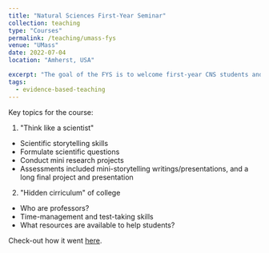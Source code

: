 ```yaml
---
title: "Natural Sciences First-Year Seminar"
collection: teaching
type: "Courses"
permalink: /teaching/umass-fys
venue: "UMass"
date: 2022-07-04
location: "Amherst, USA"

excerpt: "The goal of the FYS is to welcome first-year CNS students and prepare them for college and for a major in the sciences.<br> <img width='500' alt='2015_Fall_Campus_mkt__MG_9474.jpeg' src='https://umassamherst.widen.net/content/kwpnbgxybm/jpeg/2015_Fall_Campus_mkt__MG_9474.jpeg?w=640&keep=c&crop=yes&color=cccccc&quality=80'>  <br>"
tags:
  - evidence-based-teaching
---
```


Key topics for the course:
1. "Think like a scientist"
  * Scientific storytelling skills
  * Formulate scientific questions
  * Conduct mini research projects
  * Assessments included mini-storytelling writings/presentations, and a long final project and presentation
2. "Hidden cirriculum" of college
  * Who are professors?
  * Time-management and test-taking skills
  * What resources are available to help students?

Check-out how it went [here](posts/2022/12/1stclass).
